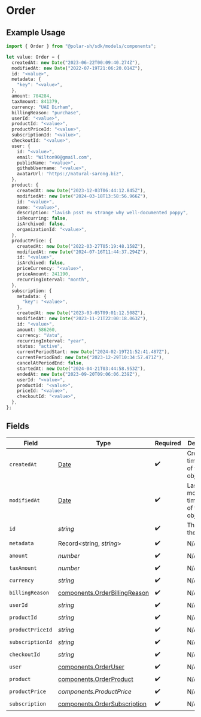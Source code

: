 # Order

## Example Usage

```typescript
import { Order } from "@polar-sh/sdk/models/components";

let value: Order = {
  createdAt: new Date("2023-06-22T00:09:40.274Z"),
  modifiedAt: new Date("2022-07-19T21:06:20.014Z"),
  id: "<value>",
  metadata: {
    "key": "<value>",
  },
  amount: 704284,
  taxAmount: 841379,
  currency: "UAE Dirham",
  billingReason: "purchase",
  userId: "<value>",
  productId: "<value>",
  productPriceId: "<value>",
  subscriptionId: "<value>",
  checkoutId: "<value>",
  user: {
    id: "<value>",
    email: "Wilton90@gmail.com",
    publicName: "<value>",
    githubUsername: "<value>",
    avatarUrl: "https://natural-sarong.biz",
  },
  product: {
    createdAt: new Date("2023-12-03T06:44:12.845Z"),
    modifiedAt: new Date("2024-03-18T13:58:56.966Z"),
    id: "<value>",
    name: "<value>",
    description: "lavish psst ew strange why well-documented poppy",
    isRecurring: false,
    isArchived: false,
    organizationId: "<value>",
  },
  productPrice: {
    createdAt: new Date("2022-03-27T05:19:48.158Z"),
    modifiedAt: new Date("2024-07-16T11:44:37.294Z"),
    id: "<value>",
    isArchived: false,
    priceCurrency: "<value>",
    priceAmount: 241190,
    recurringInterval: "month",
  },
  subscription: {
    metadata: {
      "key": "<value>",
    },
    createdAt: new Date("2023-03-05T09:01:12.508Z"),
    modifiedAt: new Date("2023-11-21T22:00:18.063Z"),
    id: "<value>",
    amount: 586260,
    currency: "Vatu",
    recurringInterval: "year",
    status: "active",
    currentPeriodStart: new Date("2024-02-19T21:52:41.487Z"),
    currentPeriodEnd: new Date("2023-12-29T10:34:57.471Z"),
    cancelAtPeriodEnd: false,
    startedAt: new Date("2024-04-21T03:44:58.953Z"),
    endedAt: new Date("2023-09-20T09:06:06.239Z"),
    userId: "<value>",
    productId: "<value>",
    priceId: "<value>",
    checkoutId: "<value>",
  },
};
```

## Fields

| Field                                                                                         | Type                                                                                          | Required                                                                                      | Description                                                                                   |
| --------------------------------------------------------------------------------------------- | --------------------------------------------------------------------------------------------- | --------------------------------------------------------------------------------------------- | --------------------------------------------------------------------------------------------- |
| `createdAt`                                                                                   | [Date](https://developer.mozilla.org/en-US/docs/Web/JavaScript/Reference/Global_Objects/Date) | :heavy_check_mark:                                                                            | Creation timestamp of the object.                                                             |
| `modifiedAt`                                                                                  | [Date](https://developer.mozilla.org/en-US/docs/Web/JavaScript/Reference/Global_Objects/Date) | :heavy_check_mark:                                                                            | Last modification timestamp of the object.                                                    |
| `id`                                                                                          | *string*                                                                                      | :heavy_check_mark:                                                                            | The ID of the object.                                                                         |
| `metadata`                                                                                    | Record<string, *string*>                                                                      | :heavy_check_mark:                                                                            | N/A                                                                                           |
| `amount`                                                                                      | *number*                                                                                      | :heavy_check_mark:                                                                            | N/A                                                                                           |
| `taxAmount`                                                                                   | *number*                                                                                      | :heavy_check_mark:                                                                            | N/A                                                                                           |
| `currency`                                                                                    | *string*                                                                                      | :heavy_check_mark:                                                                            | N/A                                                                                           |
| `billingReason`                                                                               | [components.OrderBillingReason](../../models/components/orderbillingreason.md)                | :heavy_check_mark:                                                                            | N/A                                                                                           |
| `userId`                                                                                      | *string*                                                                                      | :heavy_check_mark:                                                                            | N/A                                                                                           |
| `productId`                                                                                   | *string*                                                                                      | :heavy_check_mark:                                                                            | N/A                                                                                           |
| `productPriceId`                                                                              | *string*                                                                                      | :heavy_check_mark:                                                                            | N/A                                                                                           |
| `subscriptionId`                                                                              | *string*                                                                                      | :heavy_check_mark:                                                                            | N/A                                                                                           |
| `checkoutId`                                                                                  | *string*                                                                                      | :heavy_check_mark:                                                                            | N/A                                                                                           |
| `user`                                                                                        | [components.OrderUser](../../models/components/orderuser.md)                                  | :heavy_check_mark:                                                                            | N/A                                                                                           |
| `product`                                                                                     | [components.OrderProduct](../../models/components/orderproduct.md)                            | :heavy_check_mark:                                                                            | N/A                                                                                           |
| `productPrice`                                                                                | *components.ProductPrice*                                                                     | :heavy_check_mark:                                                                            | N/A                                                                                           |
| `subscription`                                                                                | [components.OrderSubscription](../../models/components/ordersubscription.md)                  | :heavy_check_mark:                                                                            | N/A                                                                                           |